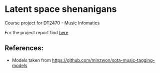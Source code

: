 # Latent space shenanigans
Course project for DT2470 - Music Infomatics

For the project report find [here](https://github.com/Adhithyan8/musical-shrooms/blob/master/Group-13-project-report.pdf)



## References:
 - Models taken from https://github.com/minzwon/sota-music-tagging-models
